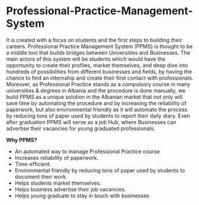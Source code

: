 # Professional-Practice-Management-System
It is created with a focus on students and the first steps to building their careers. Professional Practice Management System (PPMS) is thought to be a middle tool that builds bridges between Universities and Businesses. The main actors of this system will be students which would have the opportunity to create their profiles, market themselves, and deep dive into hundreds of possibilities from different businesses and fields, by having the chance to find an internship and create their first contact with professionals. 
Moreover, as Professional Practice stands as a compulsory course in many universities & degrees in Albania and the procedure is done manually, we build PPMS as a unique solution in the Albanian market that not only will save time by automating the procedure and by increasing the reliability of paperwork, but also environmental friendly as it will automate the process by reducing tons of paper used by students to report their daily diary. Even after graduation PPMS will serve as a job Hub, where Businesses can advertise their vacancies for young graduated professionals.

**Why PPMS?**
* An automated way to manage Professional Practice course
* Increases reliability of paperwork.
* Time-efficient.
* Environmental friendly by reducing tons of paper used by students to document their work.
* Helps students market themselves.
* Helps business advertise their job vacancies.
* Helps young graduate to stay in touch with businesses
